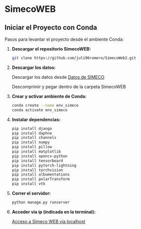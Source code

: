# SimecoWEB

## Iniciar el Proyecto con Conda

Pasos para levantar el proyecto desde el ambiente Conda:

1. **Descargar el repositorio SimecoWEB:**

   ```sh
   git clone https://github.com/juli96romero/SimecoWeb2.git

3. **Descargar los datos:**

   Descargar los datos desde [Datos de SIMECO](https://drive.google.com/file/d/1sW3vYTLPcXwhtjWcs70pv8qPrhxsh7GA/view?usp=drive_link)

   Descomprimir y pegar dentro de la carpeta SimecoWEB

5. **Crear y activar ambiente de Conda:**

   ```sh
   conda create --name env_simeco
   conda activate env_simeco

6. **Instalar dependencias:**

   ```sh
   pip install django
   pip install daphne
   pip install channels
   pip install numpy
   pip install pillow
   pip install matplotlib
   pip install opencv-python
   pip install tensorboard
   pip install pytorch-lightning
   pip install torchvision
   pip install albumentations
   pip install polarTransform 
   pip install vtk


7. **Correr el servidor:**

   ```sh
   python manage.py runserver

6. **Acceder via ip (indicada en la terminal):**

   [Acceso a Simeco WEB vía localhost](http://127.0.0.1:8000/)
